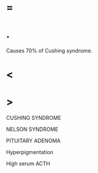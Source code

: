 # =

# .

Causes 70% of Cushing syndrome.

# <

# >

CUSHING SYNDROME

NELSON SYNDROME

PITUITARY ADENOMA

Hyperpigmentation

High serum ACTH
